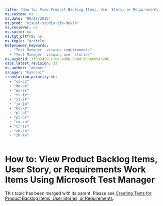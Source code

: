 ```yaml
---
title: "How to: View Product Backlog Items, User Story, or Requirements Work Items Using Microsoft Test Manager"
ms.custom: na
ms.date: "09/28/2016"
ms.prod: "visual-studio-tfs-dev14"
ms.reviewer: na
ms.suite: na
ms.tgt_pltfrm: na
ms.topic: "article"
helpviewer_keywords: 
  - "Test Manager, viewing requirements"
  - "Test Manager, viewing user stories"
ms.assetid: 3f532459-17ce-4d0b-858d-95de60b45206
caps.latest.revision: 33
ms.author: "ahomer"
manager: "kamrani"
translation.priority.ht: 
  - "cs-cz"
  - "de-de"
  - "es-es"
  - "fr-fr"
  - "it-it"
  - "ja-jp"
  - "ko-kr"
  - "pl-pl"
  - "pt-br"
  - "ru-ru"
  - "tr-tr"
  - "zh-cn"
  - "zh-tw"
---
```

# How to: View Product Backlog Items, User Story, or Requirements Work Items Using Microsoft Test Manager
This topic has been merged with its parent. Please see [Creating Tests for Product Backlog Items, User Stories, or Requirements](../test_notintoc/creating-tests-for-product-backlog-items--user-stories--or-requirements.md).